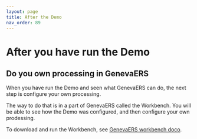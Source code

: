 ```yaml
---
layout: page
title: After the Demo
nav_order: 89
---
```

# After you have run the Demo

## Do you own processing in GenevaERS

When you have run the Demo and seen what GenevaERS can do, the next step is configure your own processing.

The way to do that is in a part of GenevaERS called the Workbench.  You will be able to see how the Demo was configured, and then configure your own prodessing.

To download and run the Workbench, see [GenevaERS workbench doco](https://genevaers.github.io/wb/).
